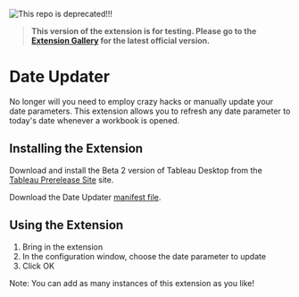 ![This repo is deprecated!!!](https://img.shields.io/badge/Status-Deprecated-Red)
>**This version of the extension is for testing. Please go to the [Extension Gallery](https://extensiongallery.tableau.com/products/28) for the latest official version.**

# Date Updater
No longer will you need to employ crazy hacks or manually update your date parameters. This extension allows you to refresh any date parameter to today's date whenever a workbook is opened.

## Installing the Extension

Download and install the Beta 2 version of Tableau Desktop from the [Tableau Prerelease Site](https://prerelease.tableau.com) site. 

Download the Date Updater [manifest file](https://keshiarose.github.io/Date-Updater-React/DateUpdater.trex). 

## Using the Extension
1. Bring in the extension
2. In the configuration window, choose the date parameter to update
3. Click OK

Note: You can add as many instances of this extension as you like!
